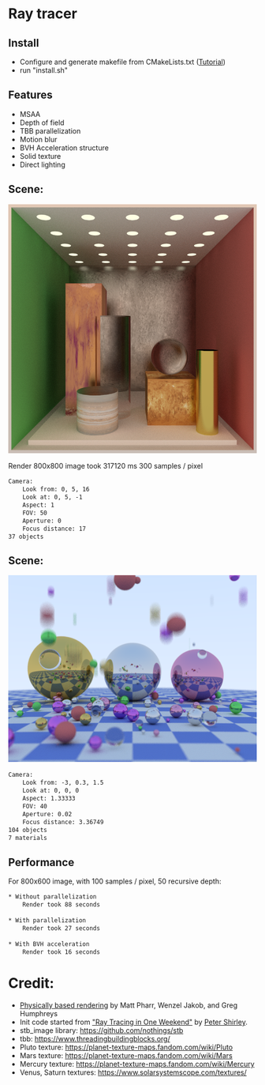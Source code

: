 # Ray tracer

## Install
- Configure and generate makefile from CMakeLists.txt ([Tutorial](https://cmake.org/cmake-tutorial/))
- run "install.sh"

## Features
- MSAA
- Depth of field
- TBB parallelization
- Motion blur
- BVH Acceleration structure
- Solid texture
- Direct lighting

## Scene: 

![Render](images/cornellbox_800.png "Cornell box")

Render 800x800 image took 317120 ms
	300 samples / pixel

	Camera: 
		Look from: 0, 5, 16
		Look at: 0, 5, -1
		Aspect: 1
		FOV: 50
		Aperture: 0
		Focus distance: 17
	37 objects

## Scene: 

![Render](images/checker_texture.png "Render")

	Camera: 
		Look from: -3, 0.3, 1.5
		Look at: 0, 0, 0
		Aspect: 1.33333
		FOV: 40
		Aperture: 0.02
		Focus distance: 3.36749
	104 objects
	7 materials


## Performance

For 800x600 image, with 100 samples / pixel, 50 recursive depth:

	* Without parallelization
		Render took 88 seconds

	* With parallelization
		Render took 27 seconds

	* With BVH acceleration
		Render took 16 seconds

# Credit:
- [Physically based rendering](http://www.pbr-book.org/) by Matt Pharr, Wenzel Jakob, and Greg Humphreys
- Init code started from ["Ray Tracing in One Weekend"](http://in1weekend.blogspot.com/) by [Peter Shirley](https://twitter.com/Peter_shirley).
- stb_image library: https://github.com/nothings/stb
- tbb: https://www.threadingbuildingblocks.org/
- Pluto texture: https://planet-texture-maps.fandom.com/wiki/Pluto
- Mars texture: https://planet-texture-maps.fandom.com/wiki/Mars
- Mercury texture: https://planet-texture-maps.fandom.com/wiki/Mercury
- Venus, Saturn textures: https://www.solarsystemscope.com/textures/
